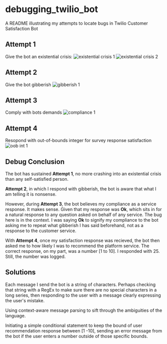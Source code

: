 # debugging_twilio_bot
A README illustrating my attempts to locate bugs in Twilio Customer Satisfaction Bot

## Attempt 1
Give the bot an existential crisis:
![existential crisis 1](https://github.com/Keenandrea/debugging_twilio_bot/blob/master/debug1.PNG)
![existential crisis 2](https://github.com/Keenandrea/debugging_twilio_bot/blob/master/debug2.PNG)

## Attempt 2
Give the bot gibberish
![gibberish 1](https://github.com/Keenandrea/debugging_twilio_bot/blob/master/debug3.PNG)

## Attempt 3
Comply with bots demands
![compliance 1](https://github.com/Keenandrea/debugging_twilio_bot/blob/master/debug4.PNG)

## Attempt 4
Resopond with out-of-bounds integer for survey response satisfaction
![oob int 1](https://github.com/Keenandrea/debugging_twilio_bot/blob/master/debug5.PNG)

## Debug Conclusion
The bot has sustained **Attempt 1**, no more crashing into an existential crisis than any self-satisfied person.

**Attempt 2**, in which I respond with gibberish, the bot is aware that what I am telling it is nonsense.

However, during **Attempt 3**, the bot believes my compliance as a service response. It makes sense. Given that my response was __Ok__, which sits in for a natural response to any question asked on behalf of any service. The bug here is in the context. I was saying __Ok__ to signify my compliance to the bot asking me to repeat what gibberish I has said beforehand, not as a response to the customer service.

With **Attempt 4**, once my satisfaction response was recieved, the bot then asked me to how likely I was to recommend the platform service. The correct response, on my part, was a number [1 to 10]. I responded with 25. Still, the number was logged.

## Solutions
Each message I send the bot is a string of characters. Perhaps checking that string with a RegEx to make sure there are no special characters in a long series, then responding to the user with a message clearly expressing the user's mistake.

Using context-aware message parsing to sift through the ambiguities of the language.

Initiating a simple conditional statement to keep the bound of user recommendation response between [1 -10], sending an error message from the bot if the user enters a number outside of those specific bounds.
